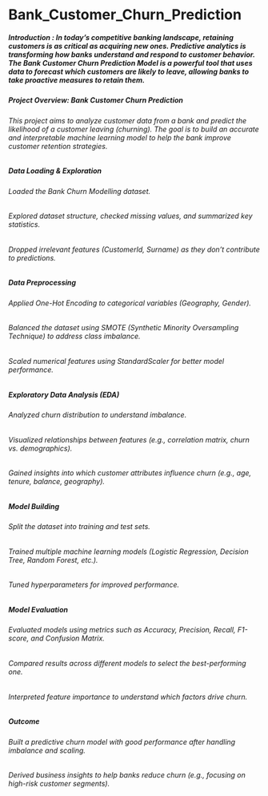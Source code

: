 # Bank_Customer_Churn_Prediction
##### Introduction : In today’s competitive banking landscape, retaining customers is as critical as acquiring new ones. Predictive analytics is transforming how banks understand and respond to customer behavior. The Bank Customer Churn Prediction Model is a powerful tool that uses data to forecast which customers are likely to leave, allowing banks to take proactive measures to retain them.
##### Project Overview: Bank Customer Churn Prediction
###### This project aims to analyze customer data from a bank and predict the likelihood of a customer leaving (churning). The goal is to build an accurate and interpretable machine learning model to help the bank improve customer retention strategies.
##### Data Loading & Exploration
###### Loaded the Bank Churn Modelling dataset.
###### Explored dataset structure, checked missing values, and summarized key statistics.
###### Dropped irrelevant features (CustomerId, Surname) as they don’t contribute to predictions.
##### Data Preprocessing
###### Applied One-Hot Encoding to categorical variables (Geography, Gender).
###### Balanced the dataset using SMOTE (Synthetic Minority Oversampling Technique) to address class imbalance.
###### Scaled numerical features using StandardScaler for better model performance.
##### Exploratory Data Analysis (EDA)
###### Analyzed churn distribution to understand imbalance.
###### Visualized relationships between features (e.g., correlation matrix, churn vs. demographics).
###### Gained insights into which customer attributes influence churn (e.g., age, tenure, balance, geography).
##### Model Building
###### Split the dataset into training and test sets.
###### Trained multiple machine learning models (Logistic Regression, Decision Tree, Random Forest, etc.).
###### Tuned hyperparameters for improved performance.
##### Model Evaluation
###### Evaluated models using metrics such as Accuracy, Precision, Recall, F1-score, and Confusion Matrix.
###### Compared results across different models to select the best-performing one.
###### Interpreted feature importance to understand which factors drive churn.
##### Outcome
###### Built a predictive churn model with good performance after handling imbalance and scaling.
###### Derived business insights to help banks reduce churn (e.g., focusing on high-risk customer segments).
